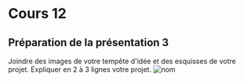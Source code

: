 # Cours 12
## Préparation de la présentation 3 
Joindre des images de votre tempête d'idée et des esquisses de votre projet. Expliquer en 2 à 3 lignes votre projet. 
![nom](https://github.com/S0hda/Meng_ThunDavid_Journal_de_Bord_semaines_8_15/blob/main/Images/Capture.PNG)
